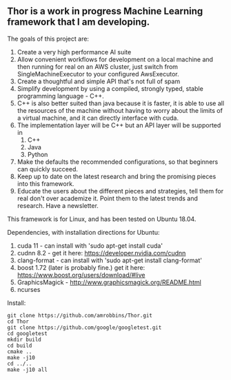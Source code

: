 
## Thor is a work in progress Machine Learning framework that I am developing.

The goals of this project are:
  1. Create a very high performance AI suite
  2. Allow convenient workflows for development on a local machine and then running for real on an AWS cluster, just switch from SingleMachineExecutor to your configured AwsExecutor.
  3. Create a thoughtful and simple API that's not full of spam
  4. Simplify development by using a compiled, strongly typed, stable programming language - C++.
  5. C++ is also better suited than java because it is faster, it is able to use all the resources of the machine without having to worry about the limits of a virtual machine, and it can directly interface with cuda.
  6. The implementation layer will be C++ but an API layer will be supported in 
     1. C++
     2. Java
     3. Python
  7. Make the defaults the recommended configurations, so that beginners can quickly succeed.
  8. Keep up to date on the latest research and bring the promising pieces into this framework.
  9. Educate the users about the different pieces and strategies, tell them for real don't over academize it. Point them to the latest trends and research. Have a newsletter.


This framework is for Linux, and has been tested on Ubuntu 18.04.

Dependencies, with installation directions for Ubuntu:
  1. cuda 11  - can install with 'sudo apt-get install cuda'
  2. cudnn 8.2 - get it here: https://developer.nvidia.com/cudnn
  3. clang-format  - can install with 'sudo apt-get install clang-format'
  4. boost 1.72 (later is probably fine.) get it here: https://www.boost.org/users/download/#live
  5. GraphicsMagick - http://www.graphicsmagick.org/README.html
  6. ncurses

Install:

```shell
git clone https://github.com/amrobbins/Thor.git
cd Thor
git clone https://github.com/google/googletest.git
cd googletest
mkdir build
cd build
cmake ..
make -j10
cd ../..
make -j10 all
```
